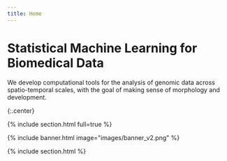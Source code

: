```yaml
---
title: Home
---
```


# Statistical Machine Learning for Biomedical Data

We develop computational tools for the analysis of genomic data across spatio-temporal scales, with the goal of making sense of morphology and development.


{:.center}

{% include section.html full=true %}

{% include banner.html image="images/banner_v2.png" %}

{% include section.html %}

